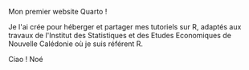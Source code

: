 Mon premier website Quarto ! 

Je l'ai crée pour héberger et partager mes tutoriels sur R, adaptés aux travaux de l'Institut des Statistiques et des Etudes Economiques de Nouvelle Calédonie où je suis référent R. 

Ciao !
Noé
